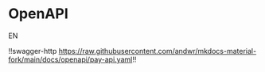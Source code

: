 # OpenAPI

EN

!!swagger-http https://raw.githubusercontent.com/andwr/mkdocs-material-fork/main/docs/openapi/pay-api.yaml!!